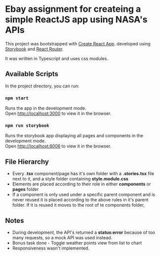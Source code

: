 # Ebay assignment for createing a simple ReactJS app using NASA's APIs

This project was bootstrapped with [Create React App](https://github.com/facebook/create-react-app).
developed using [Storybook](https://storybook.js.org/) and [React Router](https://reactrouter.com/en/main).

It was written in Typescript and uses css modules.

## Available Scripts
In the project directory, you can run:

### `npm start`

Runs the app in the development mode.\
Open [http://localhost:3000](http://localhost:3000) to view it in the browser.

### `npm run storybook`

Runs the storybook app displaying all pages and components in the development mode.\
Open [http://localhost:6006](http://localhost:6006) to view it in the browser.

## File Hierarchy
*   Every **.tsx** component/page has it's own folder with a **.stories.tsx** file next to it, and a style folder containing **style.module.css**
*   Elements are placed according to their role in either **components** or **pages** folder
*   If a component is only used under a specific parent component and is never reused it is placed according to the above rules in it's parent folder. If it is reused it moves to the root of te components folder,
## Notes
*   During development, the API's returned a **status:error** because of too many requests, so a mock API was used instead.
*   Bonus task done - Toggle weather points view from list to chart
*   Responsiveness wasn't implemented.


